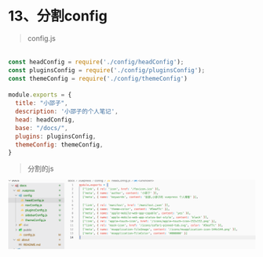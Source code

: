 # 13、分割config


> config.js

```js

const headConfig = require('./config/headConfig');
const pluginsConfig = require('./config/pluginsConfig');
const themeConfig = require('./config/themeConfig')

module.exports = {
  title: "小邵子",
  description: '小邵子的个人笔记',
  head: headConfig,
  base: "/docs/",
  plugins: pluginsConfig,
  themeConfig: themeConfig,
}
```

> 分割的js

![image-20231124085825151](./vuepress.assist/image-20231124085825151.png)